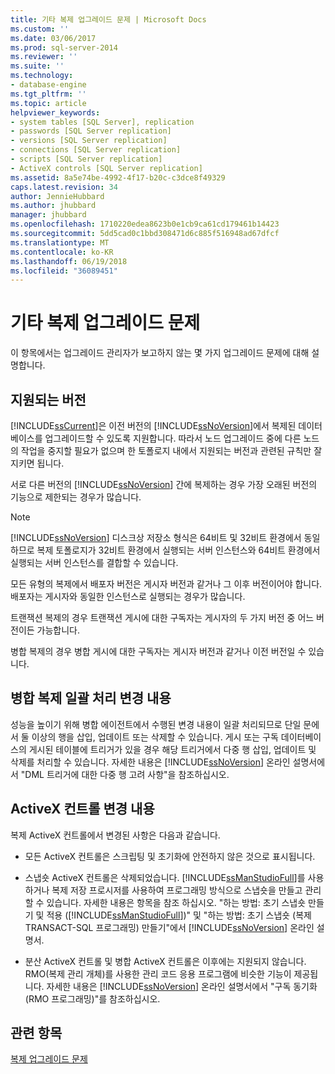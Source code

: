 ```yaml
---
title: 기타 복제 업그레이드 문제 | Microsoft Docs
ms.custom: ''
ms.date: 03/06/2017
ms.prod: sql-server-2014
ms.reviewer: ''
ms.suite: ''
ms.technology:
- database-engine
ms.tgt_pltfrm: ''
ms.topic: article
helpviewer_keywords:
- system tables [SQL Server], replication
- passwords [SQL Server replication]
- versions [SQL Server replication]
- connections [SQL Server replication]
- scripts [SQL Server replication]
- ActiveX controls [SQL Server replication]
ms.assetid: 8a5e74be-4992-4f17-b20c-c3dce8f49329
caps.latest.revision: 34
author: JennieHubbard
ms.author: jhubbard
manager: jhubbard
ms.openlocfilehash: 1710220edea8623b0e1cb9ca61cd179461b14423
ms.sourcegitcommit: 5dd5cad0c1bbd308471d6c885f516948ad67dfcf
ms.translationtype: MT
ms.contentlocale: ko-KR
ms.lasthandoff: 06/19/2018
ms.locfileid: "36089451"
---
```

# <a name="other-replication-upgrade-issues"></a>기타 복제 업그레이드 문제
  이 항목에서는 업그레이드 관리자가 보고하지 않는 몇 가지 업그레이드 문제에 대해 설명합니다.  
  
## <a name="versions-supported"></a>지원되는 버전  
 [!INCLUDE[ssCurrent](../../includes/sscurrent-md.md)]은 이전 버전의 [!INCLUDE[ssNoVersion](../../includes/ssnoversion-md.md)]에서 복제된 데이터베이스를 업그레이드할 수 있도록 지원합니다. 따라서 노드 업그레이드 중에 다른 노드의 작업을 중지할 필요가 없으며 한 토폴로지 내에서 지원되는 버전과 관련된 규칙만 잘 지키면 됩니다.  
  
 서로 다른 버전의 [!INCLUDE[ssNoVersion](../../includes/ssnoversion-md.md)] 간에 복제하는 경우 가장 오래된 버전의 기능으로 제한되는 경우가 많습니다.  
  
> [!NOTE]  
>  [!INCLUDE[ssNoVersion](../../includes/ssnoversion-md.md)] 디스크상 저장소 형식은 64비트 및 32비트 환경에서 동일하므로 복제 토폴로지가 32비트 환경에서 실행되는 서버 인스턴스와 64비트 환경에서 실행되는 서버 인스턴스를 결합할 수 있습니다.  
  
 모든 유형의 복제에서 배포자 버전은 게시자 버전과 같거나 그 이후 버전이어야 합니다. 배포자는 게시자와 동일한 인스턴스로 실행되는 경우가 많습니다.  
  
 트랜잭션 복제의 경우 트랜잭션 게시에 대한 구독자는 게시자의 두 가지 버전 중 어느 버전이든 가능합니다.  
  
 병합 복제의 경우 병합 게시에 대한 구독자는 게시자 버전과 같거나 이전 버전일 수 있습니다.  
  
## <a name="merge-replication-batches-changes"></a>병합 복제 일괄 처리 변경 내용  
 성능을 높이기 위해 병합 에이전트에서 수행된 변경 내용이 일괄 처리되므로 단일 문에서 둘 이상의 행을 삽입, 업데이트 또는 삭제할 수 있습니다. 게시 또는 구독 데이터베이스의 게시된 테이블에 트리거가 있을 경우 해당 트리거에서 다중 행 삽입, 업데이트 및 삭제를 처리할 수 있습니다. 자세한 내용은 [!INCLUDE[ssNoVersion](../../includes/ssnoversion-md.md)] 온라인 설명서에서 "DML 트리거에 대한 다중 행 고려 사항"을 참조하십시오.  
  
## <a name="activex-control-changes"></a>ActiveX 컨트롤 변경 내용  
 복제 ActiveX 컨트롤에서 변경된 사항은 다음과 같습니다.  
  
-   모든 ActiveX 컨트롤은 스크립팅 및 초기화에 안전하지 않은 것으로 표시됩니다.  
  
-   스냅숏 ActiveX 컨트롤은 삭제되었습니다. [!INCLUDE[ssManStudioFull](../../includes/ssmanstudiofull-md.md)]를 사용하거나 복제 저장 프로시저를 사용하여 프로그래밍 방식으로 스냅숏을 만들고 관리할 수 있습니다. 자세한 내용은 항목을 참조 하십시오. "하는 방법: 초기 스냅숏 만들기 및 적용 ([!INCLUDE[ssManStudioFull](../../includes/ssmanstudiofull-md.md)])" 및 "하는 방법: 초기 스냅숏 (복제 TRANSACT-SQL 프로그래밍) 만들기"에서 [!INCLUDE[ssNoVersion](../../includes/ssnoversion-md.md)] 온라인 설명서.  
  
-   분산 ActiveX 컨트롤 및 병합 ActiveX 컨트롤은 이후에는 지원되지 않습니다. RMO(복제 관리 개체)를 사용한 관리 코드 응용 프로그램에 비슷한 기능이 제공됩니다. 자세한 내용은 [!INCLUDE[ssNoVersion](../../includes/ssnoversion-md.md)] 온라인 설명서에서 "구독 동기화(RMO 프로그래밍)"를 참조하십시오.  
  
## <a name="see-also"></a>관련 항목  
 [복제 업그레이드 문제](../../../2014/sql-server/install/replication-upgrade-issues.md)  
  
  